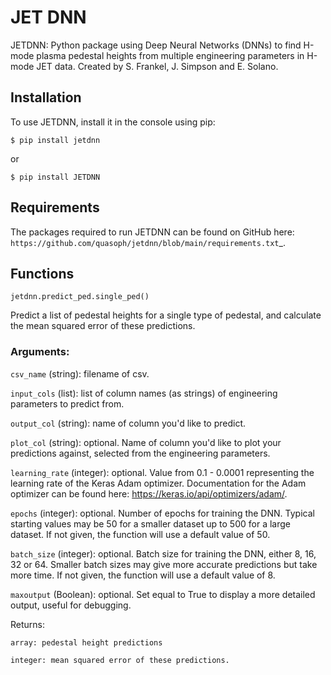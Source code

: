 # JET DNN

JETDNN: Python package using Deep Neural Networks (DNNs) to find H-mode plasma pedestal heights from multiple engineering parameters in H-mode JET data.
Created by S. Frankel, J. Simpson and E. Solano.

Installation
------------------

To use JETDNN, install it in the console using pip:
    
`$ pip install jetdnn`

or

`$ pip install JETDNN`

Requirements
------------------

The packages required to run JETDNN can be found on GitHub here: `https://github.com/quasoph/jetdnn/blob/main/requirements.txt`_.

Functions
------------------

`jetdnn.predict_ped.single_ped()`

Predict a list of pedestal heights for a single type of pedestal, and calculate the mean squared error of these predictions.

### Arguments:

`csv_name` (string): filename of csv.

`input_cols` (list): list of column names (as strings) of engineering parameters to predict from.

`output_col` (string): name of column you'd like to predict.

`plot_col` (string): optional. Name of column you'd like to plot your predictions against, selected from the engineering parameters.

`learning_rate` (integer): optional. Value from 0.1 - 0.0001 representing the learning rate of the Keras Adam optimizer.
    Documentation for the Adam optimizer can be found here: https://keras.io/api/optimizers/adam/.

`epochs` (integer): optional. Number of epochs for training the DNN. Typical starting values may be 50 for a smaller dataset up to 500 for a large dataset.
    If not given, the function will use a default value of 50.

`batch_size` (integer): optional. Batch size for training the DNN, either 8, 16, 32 or 64. Smaller batch sizes may give more accurate predictions but take more time.
    If not given, the function will use a default value of 8.

`maxoutput` (Boolean): optional. Set equal to True to display a more detailed output, useful for debugging.

Returns:

    array: pedestal height predictions
    
    integer: mean squared error of these predictions.
